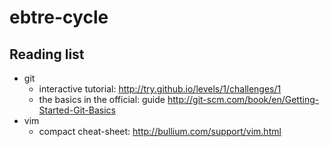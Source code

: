# ebtre-cycle

## Reading list

 * git
   * interactive tutorial: http://try.github.io/levels/1/challenges/1
   * the basics in the official: guide http://git-scm.com/book/en/Getting-Started-Git-Basics
 * vim
   * compact cheat-sheet: http://bullium.com/support/vim.html
